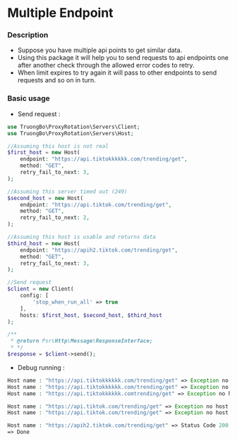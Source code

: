 # Multiple Endpoint

### Description

* Suppose you have multiple api points to get similar data.
* Using this package it will help you to send requests to api endpoints one after another check through the allowed error codes to retry.
* When limit expires to try again it will pass to other endpoints to send requests and so on in turn.

### Basic usage 

* Send request :
```php
use TruongBo\ProxyRotation\Servers\Client;
use TruongBo\ProxyRotation\Servers\Host;

//Assuming this host is not real
$first_host = new Host(
    endpoint: "https://api.tiktokkkkkk.com/trending/get",
    method: "GET",
    retry_fail_to_next: 3,
);

//Assuming this server timed out (249)
$second_host = new Host(
    endpoint: "https://api.tiktok.com/trending/get",
    method: "GET",
    retry_fail_to_next: 2,
);

//Assuming this host is usable and returns data
$third_host = new Host(
    endpoint: "https://apih2.tiktok.com/trending/get",
    method: "GET",
    retry_fail_to_next: 3,
);

//Send request
$client = new Client(
    config: [
        'stop_when_run_all' => true
    ],
    hosts: $first_host, $second_host, $third_host
);

/**
 * @return Psr\Http\Message\ResponseInterface;
 * */
$response = $client->send();
```

* Debug running :

```php
Host name : "https://api.tiktokkkkkk.com/trending/get" => Exception no host (try : 1)
Host name : "https://api.tiktokkkkkk.com/trending/get" => Exception no host (try : 2)
Host name : "https://api.tiktokkkkkk.comtrending/get" => Exception no host (try : 3)

Host name : "https://api.tiktok.com/trending/get" => Exception no host (try : 1)
Host name : "https://api.tiktok.com/trending/get" => Exception no host (try : 2)

Host name : "https://apih2.tiktok.com/trending/get" => Status Code 200 (try : 1)
=> Done 
```